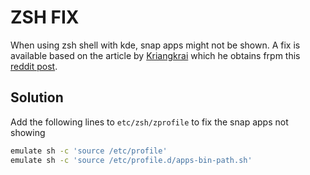 # ZSH FIX

When using zsh shell with kde, snap apps might not be shown.
A fix is available based on the article by [Kriangkrai](https://www.spicydog.org/blog/fix-snap-icons-do-not-show-on-kde-launcher-on-zsh/) which he obtains frpm this [reddit post](https://www.reddit.com/r/kde/comments/9pjos2/snaps_in_application_launcher/).

## Solution

Add the following lines to `etc/zsh/zprofile` to fix the snap apps not showing

```bash
emulate sh -c 'source /etc/profile'
emulate sh -c 'source /etc/profile.d/apps-bin-path.sh'
```
